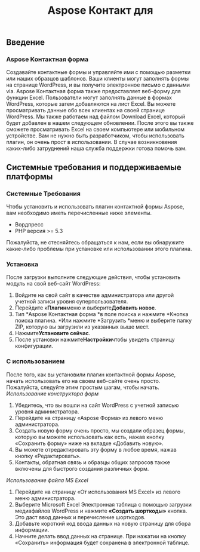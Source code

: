﻿---
title: Aspose Контакт для
second_title: Aspose Contact Form Documen
type: docs
url: /ru/aspose-contact-form/
description: Создавайте контактные формы и управляйте ими с помощью разметки или наших образцов шаблонов. Ваши клиенты могут заполнять формы на странице WordPress, и вы получите электронное письмо с данными via. Aspose Контактная форма также предоставляет веб-форму для функции Excel. Пользователи могут заполнять данные в формах WordPress, которые затем добавляются на лист Excel. Вы можете просматривать данные обо всех клиентах на своей странице WordPress.
weight: 10
---
## **Введение**
### **Aspose Контактная форма**
Создавайте контактные формы и управляйте ими с помощью разметки или наших образцов шаблонов. Ваши клиенты могут заполнять формы на странице WordPress, и вы получите электронное письмо с данными via. Aspose Контактная форма также предоставляет веб-форму для функции Excel. Пользователи могут заполнять данные в формах WordPress, которые затем добавляются на лист Excel. Вы можете просматривать данные обо всех клиентах на своей странице WordPress. Мы также работаем над файлом Download Excel, который будет добавлен в нашем следующем обновлении. После этого вы также сможете просматривать Excel на своем компьютере или мобильном устройстве. Вам не нужно быть разработчиком, чтобы использовать плагин, он очень прост в использовании. В случае возникновения каких-либо затруднений наша служба поддержки готова помочь вам.
## **Системные требования и поддерживаемые платформы**
### **Системные Требования**
Чтобы установить и использовать плагин контактной формы Aspose, вам необходимо иметь перечисленные ниже элементы.

- Вордпресс
- PHP версия >= 5.3

Пожалуйста, не стесняйтесь обращаться к нам, если вы обнаружите какие-либо проблемы при установке или использовании этого плагина.
### **Установка**
После загрузки выполните следующие действия, чтобы установить модуль на свой веб-сайт WordPress:

1. Войдите на свой сайт в качестве администратора или другой учетной записи уровня суперпользователя.
1. Перейдите к**Плагин**меню и выберите**Добавить новое**.
1. Тип \*Aspose Контактная форма \*в поле поиска и нажмите \*Кнопка поиска плагина. \*Или нажмите \*Загрузить \*меню и выберите папку ZIP, которую вы загрузили из указанных выше мест.
1. Нажмите**Установите сейчас**.
1. После установки нажмите**Настройки**чтобы увидеть страницу конфигурации.
### **С использованием**
После того, как вы установили плагин контактной формы Aspose, начать использовать его на своем веб-сайте очень просто. Пожалуйста, следуйте этим простым шагам, чтобы начать.
*Использование конструктора форм*
1. Убедитесь, что вы вошли на сайт WordPress с учетной записью уровня администратора.
1. Перейдите на страницу «Aspose Форма» из левого меню администратора.
1. Создать новую форму очень просто, мы создали образец формы, которую вы можете использовать как есть, нажав кнопку «Сохранить форму» ниже на вкладке «Добавить новую».
1. Вы можете отредактировать эту форму в любое время, нажав кнопку «Редактировать».
1. Контакты, обратная связь и образцы общих запросов также включены для быстрого создания различных форм.

*Использование файла MS Excel*
1. Перейдите на страницу «От использования MS Excel» из левого меню администратора.
1.  Выберите Microsoft Excel Электронная таблица с помощью загрузки медиафайлов WordPress и нажмите<strong> «Создать шорткоды»</strong> кнопка. Это даст ввод данных и перечисление шорткодов.
1. Добавьте короткий код ввода данных на новую страницу для сбора информации.
1. Начните делать ввод данных на странице. При нажатии на кнопку «Сохранить» информация будет сохранена в электронной таблице.
